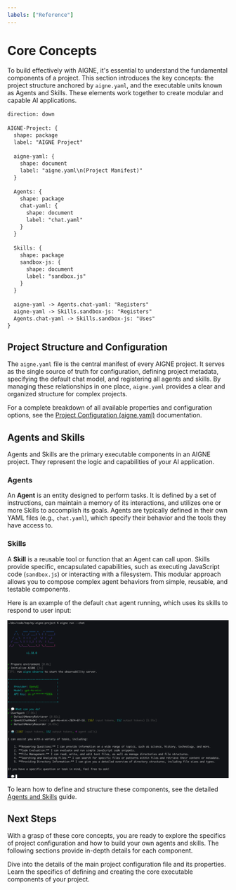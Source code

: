 ```yaml
---
labels: ["Reference"]
---
```


# Core Concepts

To build effectively with AIGNE, it's essential to understand the fundamental components of a project. This section introduces the key concepts: the project structure anchored by `aigne.yaml`, and the executable units known as Agents and Skills. These elements work together to create modular and capable AI applications.

```d2
direction: down

AIGNE-Project: {
  shape: package
  label: "AIGNE Project"

  aigne-yaml: {
    shape: document
    label: "aigne.yaml\n(Project Manifest)"
  }

  Agents: {
    shape: package
    chat-yaml: {
      shape: document
      label: "chat.yaml"
    }
  }

  Skills: {
    shape: package
    sandbox-js: {
      shape: document
      label: "sandbox.js"
    }
  }

  aigne-yaml -> Agents.chat-yaml: "Registers"
  aigne-yaml -> Skills.sandbox-js: "Registers"
  Agents.chat-yaml -> Skills.sandbox-js: "Uses"
}
```

## Project Structure and Configuration

The `aigne.yaml` file is the central manifest of every AIGNE project. It serves as the single source of truth for configuration, defining project metadata, specifying the default chat model, and registering all agents and skills. By managing these relationships in one place, `aigne.yaml` provides a clear and organized structure for complex projects.

For a complete breakdown of all available properties and configuration options, see the [Project Configuration (aigne.yaml)](./core-concepts-project-configuration.md) documentation.

## Agents and Skills

Agents and Skills are the primary executable components in an AIGNE project. They represent the logic and capabilities of your AI application.

### Agents
An **Agent** is an entity designed to perform tasks. It is defined by a set of instructions, can maintain a memory of its interactions, and utilizes one or more Skills to accomplish its goals. Agents are typically defined in their own YAML files (e.g., `chat.yaml`), which specify their behavior and the tools they have access to.

### Skills
A **Skill** is a reusable tool or function that an Agent can call upon. Skills provide specific, encapsulated capabilities, such as executing JavaScript code (`sandbox.js`) or interacting with a filesystem. This modular approach allows you to compose complex agent behaviors from simple, reusable, and testable components.

Here is an example of the default `chat` agent running, which uses its skills to respond to user input:

![An agent running in chat mode](../assets/run/run-default-template-project-in-chat-mode.png)

To learn how to define and structure these components, see the detailed [Agents and Skills](./core-concepts-agents-and-skills.md) guide.

## Next Steps

With a grasp of these core concepts, you are ready to explore the specifics of project configuration and how to build your own agents and skills. The following sections provide in-depth details for each component.

<x-cards data-columns="2">
  <x-card data-title="Project Configuration (aigne.yaml)" data-icon="lucide:file-cog" data-href="/core-concepts/project-configuration">
    Dive into the details of the main project configuration file and its properties.
  </x-card>
  <x-card data-title="Agents and Skills" data-icon="lucide:bot" data-href="/core-concepts/agents-and-skills">
    Learn the specifics of defining and creating the core executable components of your project.
  </x-card>
</x-cards>